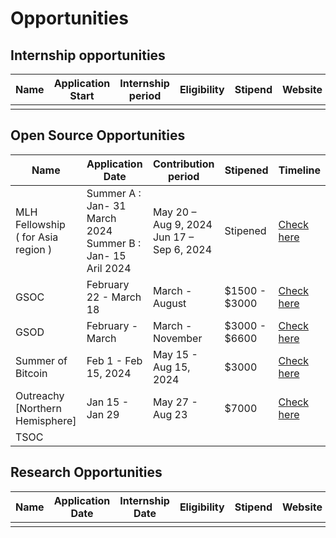 # Opportunities

## Internship opportunities 


| Name                | Application Start | Internship period| Eligibility     | Stipend   | Website                   |
|---------------------|-------------------|------------------|-----------------|-----------|---------------------------|
|                     |                   |                  |                 |           |                           |

## Open Source Opportunities


| Name                | Application Date  |Contribution period | Stipened      | Timeline  |
|---------------------|-------------------|--------------------|---------------|-----------|                          
|    MLH Fellowship <br> ( for Asia region ) | Summer A : Jan- 31 March 2024 <br> Summer B : Jan- 15 Aril 2024    | May 20 – Aug 9, 2024 <br> Jun 17 – Sep 6, 2024 | Stipened | [Check here](https://fellowship.mlh.io/programs/open-source) |
|    GSOC             | February 22 - March 18 |  March - August    |  $1500 - $3000  | [Check here](https://developers.google.com/open-source/gsoc/timeline) |                  
|    GSOD             | February - March  |  March - November  | $3000 - $6600  | [Check here](https://developers.google.com/season-of-docs/docs/timeline) |
|    Summer of Bitcoin | Feb 1 - Feb 15, 2024                  | May 15 - Aug 15, 2024     | $3000 | [Check here](https://www.summerofbitcoin.org/how-it-works) |   
|    Outreachy <br> [Northern Hemisphere] |  Jan 15 - Jan 29   | May 27 - Aug 23           | $7000 |  [Check here](https://www.outreachy.org/blog/2024-01-15/may-2024-initial-applications-open/) |                           
|    TSOC             |                   |                    |               |           |                           

## Research Opportunities

| Name                | Application Date  | Internship Date  | Eligibility     | Stipend   | Website                   |
|---------------------|-------------------|------------------|-----------------|-----------|---------------------------|
|                     |                   |                  |                 |           |                           |
